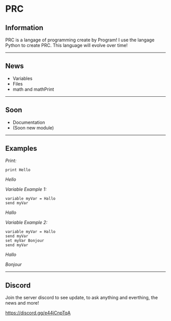 # PRC

## Information

PRC is a langage of programming create by Program!
I use the langage Python to create PRC.
This language will evolve over time!



-------------------------------------------------



## News

* Variables
* Files
* math and mathPrint


-------------------------------------------------



## Soon
* Documentation
* (Soon new module)



-------------------------------------------------



## Examples

_Print:_

    print Hello

*Hello*



_Variable Example 1:_

    variable myVar = Hallo
    send myVar

*Hallo*


_Variable Example 2:_

    variable myVar = Hallo
    send myVar
    set myVar Bonjour
    send myVar

*Hallo*

*Bonjour*



-------------------------------------------------



## Discord

Join the server discord to see update, to ask anything and everthing, the news and more!

https://discord.gg/e44jCnpTqA